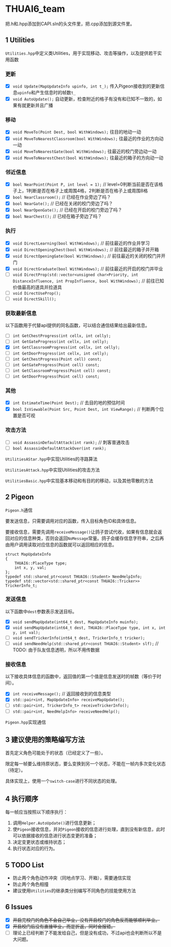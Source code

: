 # THUAI6_team

把.h和.hpp添加到CAPI.sln的头文件里，把.cpp添加到源文件里。

## 1 Utilities

`Utilities.hpp`中定义类Utilities，用于实现移动、攻击等操作，以及提供若干实用函数

### 更新

- [x] `void Update(MapUpdateInfo upinfo, int t_);` 传入Pigeon接收到的更新信息`upinfo`和产生信息时的帧数`t_`
- [x] `void AutoUpdate();` 自动更新，检查附近的格子有没有和已知不一致的，如果有就更新并且广播

### 移动

- [x] `void MoveTo(Point Dest, bool WithWindows);`		往目的地动一动
- [x] `void MoveToNearestClassroom(bool WithWindows);`	往最近的作业的方向动一动
- [x] `void MoveToNearestGate(bool WithWindows);`		往最近的校门旁边动一动
- [x] `void MoveToNearestChest(bool WithWindows);`		往最近的箱子的方向动一动

### 邻近信息

- [x] `bool NearPoint(Point P, int level = 1);`         // level=0判断当前是否在该格子上，1判断是否在格子上或周围4格，2判断是否在格子上或周围8格
- [x] `bool NearClassroom();`							// 已经在作业旁边了吗？
- [x] `bool NearGate();`								// 已经在关闭的校门旁边了吗？
- [x] `bool NearOpenGate();`							// 已经在开启的校门旁边了吗？
- [x] `bool NearChest();`								// 已经在箱子旁边了吗？

### 执行

- [x] `void DirectLearning(bool WithWindows);`			// 前往最近的作业并学习
- [x] `void DirectOpeningChest(bool WithWindows);`		// 前往最近的箱子并开箱
- [x] `void DirectOpeningGate(bool WithWindows);`		// 前往最近的关闭的校门并开门
- [x] `void DirectGraduate(bool WithWindows);`			// 前往最近的开启的校门并毕业
- [ ] `void DirectProp(std::vector<unsigned char>Priority, int DistanceInfluence, int PropInfluence, bool WithWindows);`		// 前往已知价值最高的道具并捡道具
- [ ] `void DirectUseProp();`
- [ ] `void DirectSkill();`

### 获取最新信息

以下函数用于代替api提供的同名函数，可以结合通信结果给出最新信息。

- [ ] `int GetChestProgress(int cellx, int celly);`
- [ ] `int GetGateProgress(int cellx, int celly);`
- [x] `int GetClassroomProgress(int cellx, int celly);`
- [ ] `int GetDoorProgress(int cellx, int celly);`
- [ ] `int GetChestProgress(Point cell) const;`
- [ ] `int GetGateProgress(Point cell) const;`
- [ ] `int GetClassroomProgress(Point cell) const;`
- [ ] `int GetDoorProgress(Point cell) const;`

### 其他

- [x] `int EstimateTime(Point Dest);`					// 去目的地的预估时间
- [x] `bool IsViewable(Point Src, Point Dest, int ViewRange);`			// 判断两个位置是否可视

### 攻击方法

- [ ] `void AssassinDefaultAttack(int rank);`	// 刺客普通攻击
- [ ] `bool AssassinDefaultAttackOver(int rank);`

`UtilitiesAStar.hpp`中实现Utilities的寻路算法

`UtilitiesAttack.hpp`中实现Utilities的攻击方法

`UtilitiesBasic.hpp`中实现基本移动和有目的的移动，以及其他零散的方法

## 2 Pigeon

`Pigeon.h`通信

要发送信息，只需要调用对应的函数，传入目标角色ID和具体信息。

要接收信息，需要先调用`receiveMessage()`让鸽子尝试代收，如果有信息就会返回对应的信息种类，否则会返回`NoMessage`常量。鸽子会缓存信息字符串，之后再由用户调用读取对应信息的函数就可以返回相应的信息。

```
struct MapUpdateInfo
{
	THUAI6::PlaceType type;
	int x, y, val;
};
typedef std::shared_ptr<const THUAI6::Student> NeedHelpInfo;
typedef std::vector<std::shared_ptr<const THUAI6::Tricker>> TrickerInfo_t;
```

### 发送信息

以下函数中`dest`参数表示发送目标。

- [x] `void sendMapUpdate(int64_t dest, MapUpdateInfo muinfo);`
- [x] `void sendMapUpdate(int64_t dest, THUAI6::PlaceType type, int x, int y, int val);`
- [ ] `void sendTrickerInfo(int64_t dest, TrickerInfo_t tricker);`
- [ ] `void sendNeedHelp(std::shared_ptr<const THUAI6::Student> slf);` // TODO: 由于队友信息透明，所以不用传数据

### 接收信息

以下接收具体信息的函数中，返回值的第一个值是信息发送时的帧数（等价于时间）。

- [x] `int receiveMessage();` // 返回接收到的信息类型
- [x] `std::pair<int, MapUpdateInfo> receiveMapUpdate();`
- [ ] `std::pair<int, TrickerInfo_t> receiveTrickerInfo();`
- [ ] `std::pair<int, NeedHelpInfo> receiveNeedHelp();`

`Pigeon.hpp`实现通信

## 3 建议使用的策略编写方法

首先定义角色可能处于的状态（已经定义了一些）。

限定每一帧要么维持原状态，要么变换到另一个状态，不能在一帧内多次变化状态（待定）。

具体实现上，使用一个`switch-case`进行不同状态的处理。

## 4 执行顺序

每一帧应当按照以下顺序执行：

1. 调用`Helper.AutoUpdate()`进行信息更新；
2. 使`Pigeon`接收信息，并对`Pigeon`接收的信息进行处理，直到没有新信息，此时可以依据接收的信息进行状态变更的准备；
3. 决定变更状态或维持状态；
4. 执行状态对应的行为。

## 5 TODO List

- 防止两个角色动作冲突（同地点学习、开箱），需要通信实现
- 防止两个角色相撞
- 建议使用`Utilities`的继承类分别编写不同角色的技能使用方法

## 6 Issues

- [x] ~~开启完校门的角色不会自己毕业，没有开启校门的角色反而能够顺利毕业。~~
- [x] ~~开启校门后没有直接毕业，而是折返，同时会报错。~~
- [ ] 理论上已经判断了不能发给自己，但是没有成功，不过api也会判断所以不是大问题。
